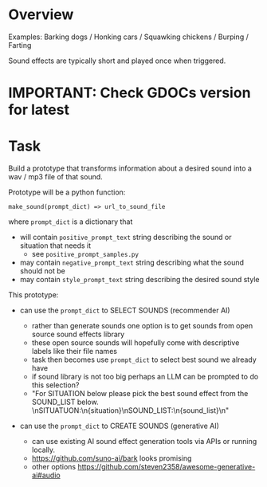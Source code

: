 # Overview

Examples: Barking dogs / Honking cars / Squawking chickens / Burping / Farting

Sound effects are typically short and played once when triggered.

# IMPORTANT: Check GDOCs version for latest

# Task

Build a prototype that transforms information about a desired sound into a wav / mp3 file of that sound.

Prototype will be a python function:

```make_sound(prompt_dict) => url_to_sound_file```

where `prompt_dict` is a dictionary that 
* will contain `positive_prompt_text` string describing the sound or situation that needs it
    * see `positive_prompt_samples.py`
* may contain `negative_prompt_text` string describing what the sound should not be
* may contain `style_prompt_text` string describing the desired sound style

This prototype:

* can use the `prompt_dict` to SELECT SOUNDS (recommender AI)
    * rather than generate sounds one option is to get sounds from open source sound effects library
    * these open source sounds will hopefully come with descriptive labels like their file names
    * task then becomes use `prompt_dict` to select best sound we already have
    * if sound library is not too big perhaps an LLM can be prompted to do this selection?
    * "For SITUATION below please pick the best sound effect from the SOUND_LIST below. \nSITUATUON:\n{situation}\nSOUND_LIST:\n{sound_list}\n"
    
* can use the `prompt_dict` to CREATE SOUNDS (generative AI)
    * can use existing AI sound effect generation tools via APIs or running locally.
    * https://github.com/suno-ai/bark looks promising
    * other options https://github.com/steven2358/awesome-generative-ai#audio
